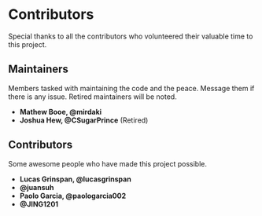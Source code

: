 # Contributors

Special thanks to all the contributors who volunteered their valuable time to this project.

## Maintainers

Members tasked with maintaining the code and the peace. Message them if there is any issue. Retired maintainers will be noted.

- **Mathew Booe, @mirdaki**
- **Joshua Hew, @CSugarPrince** (Retired)

## Contributors

Some awesome people who have made this project possible.

- **Lucas Grinspan, @lucasgrinspan**
- **@juansuh**
- **Paolo Garcia, @paologarcia002**
- **@JING1201**
